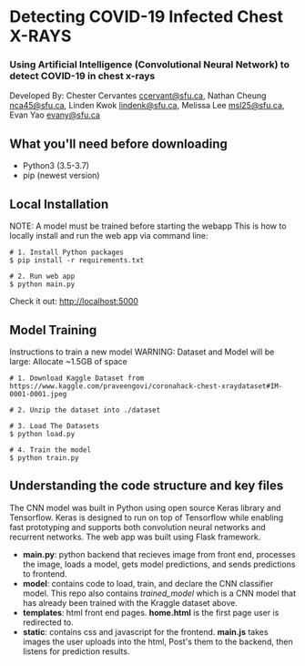 # Detecting COVID-19 Infected Chest X-RAYS
### Using Artificial Intelligence (Convolutional Neural Network) to detect COVID-19 in chest x-rays 

Developed By: Chester Cervantes <ccervant@sfu.ca>, Nathan Cheung <nca45@sfu.ca>, Linden Kwok
<lindenk@sfu.ca>, Melissa Lee <msl25@sfu.ca>, Evan Yao <evany@sfu.ca>

## What you'll need before downloading
 - Python3 (3.5-3.7)
 - pip (newest version)

## Local Installation
NOTE: A model must be trained before starting the webapp
This is how to locally install and run the web app via command line:

```shell
# 1. Install Python packages
$ pip install -r requirements.txt

# 2. Run web app
$ python main.py

```

Check it out: [http://localhost:5000](http://localhost:5000)


## Model Training

Instructions to train a new model
WARNING: Dataset and Model will be large: Allocate ~1.5GB of space
```shell
# 1. Download Kaggle Dataset from https://www.kaggle.com/praveengovi/coronahack-chest-xraydataset#IM-0001-0001.jpeg 
    
# 2. Unzip the dataset into ./dataset
    
# 3. Load The Datasets 
$ python load.py

# 4. Train the model
$ python train.py

```

## Understanding the code structure and key files

The CNN model was built in Python using open source Keras library and Tensorflow. Keras is designed to run on top of Tensorflow while enabling fast prototyping and supports both convolution neural networks and recurrent networks. The web app was built using Flask framework.

* **main.py**: python backend that recieves image from front end, processes the image, loads a model, gets model predictions, and sends predictions to frontend.
* **model**: contains code to load, train, and declare the CNN classifier model. This repo also contains *trained_model* which is a CNN model that has already been trained with the Kraggle dataset above.
* **templates**: html front end pages. **home.html** is the first page user is redirected to.
* **static**: contains css and javascript for the frontend. **main.js** takes images the user uploads into the html, Post's them to the backend, then listens for prediction results.

